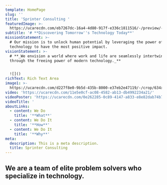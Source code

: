 ```yaml
---
template: HomePage
slug: ''
title: 'Sprinter Consulting '
featuredImage: >-
  https://ucarecdn.com/eb7267dc-16a4-4d80-917f-e336c1811516/-/preview/-/rotate/270/
subtitle: '# **Discovering Tomorrow''s Technology Today**'
missionStatement: >-
  # Our mission is to unlock human potential by leveraging the power of
  technology to have the most positive impact.
visionStatement: >-
  # **_We envision a world where work and life are seamlessly intertwined
  through the freeing power of modern technology._**


  ![]()
richText: Rich Text Area
image1: >-
  https://ucarecdn.com/d227f8e0-9b5d-435b-8000-e37eb2e47119/-/crop/634x744/0,207/-/preview/-/enhance/92/
video: 'https://ucarecdn.com/11e5e0cf-ac08-4582-ab13-db4992234a21/'
videoPoster: 'https://ucarecdn.com/0e262285-0c89-4147-a833-e8e82dab74b7/'
videoTitle: '                                                                                                                                                                                                      '
aboutLinks:
  - content: We Do
    title: '**What**'
  - content: We Do It
    title: '**How**'
  - content: We Do It
    title: '**Why**'
meta:
  description: This is a meta description.
  title: Sprinter Consulting
---
```

## We are a team of elite problem solvers who specialize in technology.
